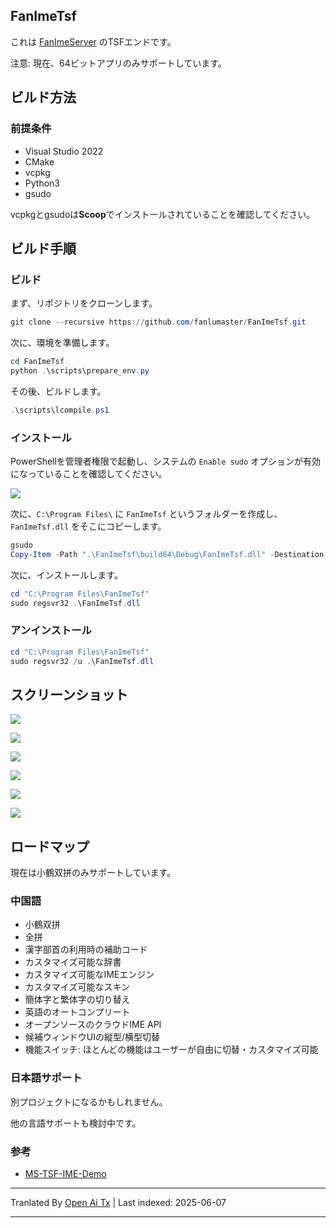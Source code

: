 ## FanImeTsf

これは [FanImeServer](https://github.com/fanlumaster/FanImeServer) のTSFエンドです。

注意: 現在、64ビットアプリのみサポートしています。

## ビルド方法

### 前提条件

- Visual Studio 2022
- CMake
- vcpkg
- Python3
- gsudo

vcpkgとgsudoは**Scoop**でインストールされていることを確認してください。

## ビルド手順

### ビルド

まず、リポジトリをクローンします。

```powershell
git clone --recursive https://github.com/fanlumaster/FanImeTsf.git
```

次に、環境を準備します。

```powershell
cd FanImeTsf
python .\scripts\prepare_env.py
```

その後、ビルドします。

```powershell
.\scripts\lcompile.ps1
```

### インストール

PowerShellを管理者権限で起動し、システムの `Enable sudo` オプションが有効になっていることを確認してください。

![](https://i.postimg.cc/zJCn9Cnn/image.png)

次に、`C:\Program Files\` に `FanImeTsf` というフォルダーを作成し、`FanImeTsf.dll` をそこにコピーします。

```powershell
gsudo
Copy-Item -Path ".\FanImeTsf\build64\Debug\FanImeTsf.dll" -Destination "C:\Program Files\FanImeTsf"
```

次に、インストールします。

```powershell
cd "C:\Program Files\FanImeTsf"
sudo regsvr32 .\FanImeTsf.dll
```

### アンインストール

```powershell
cd "C:\Program Files\FanImeTsf"
sudo regsvr32 /u .\FanImeTsf.dll
```

## スクリーンショット

![](https://i.postimg.cc/v8Bpx6Gf/image.png)

![](https://i.postimg.cc/ssBgtM5M/image.png)

![](https://i.postimg.cc/ryDqXH0B/image.png)

![](https://i.postimg.cc/2m9WJTgR/image.png)

![](https://i.postimg.cc/L96qQZT8/image.png)

![](https://i.postimg.cc/FNcz9QTv/image.png)

## ロードマップ

現在は小鶴双拼のみサポートしています。

### 中国語

- 小鶴双拼
- 全拼
- 漢字部首の利用時の補助コード
- カスタマイズ可能な辞書
- カスタマイズ可能なIMEエンジン
- カスタマイズ可能なスキン
- 簡体字と繁体字の切り替え
- 英語のオートコンプリート
- オープンソースのクラウドIME API
- 候補ウィンドウUIの縦型/横型切替
- 機能スイッチ: ほとんどの機能はユーザーが自由に切替・カスタマイズ可能

### 日本語サポート

別プロジェクトになるかもしれません。

他の言語サポートも検討中です。

### 参考

- [MS-TSF-IME-Demo](https://github.com/microsoft/Windows-classic-samples/tree/main/Samples/IME/cpp/SampleIME)

---

Tranlated By [Open Ai Tx](https://github.com/OpenAiTx/OpenAiTx) | Last indexed: 2025-06-07

---